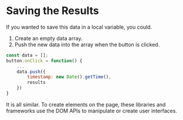 # Saving the Results

If you wanted to save this data in a local variable, you could.

1. Create an empty data array.
2. Push the new data into the array when the button is clicked.

```javascript
const data = [];
button.onClick = function() {
    ...
    data.push({
        timestamp: new Date().getTime(),
        results
    })
}
```

<Question title="Does this vanilla JavaScript work like React, Angular, or Vue?">
It is all similar. To create elements on the page, these libraries and frameworks use the DOM APIs to manipulate or create user interfaces.
</Question>
